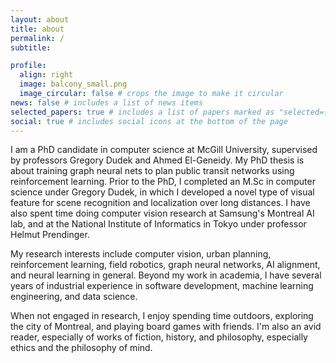 ```yaml
---
layout: about
title: about
permalink: /
subtitle:

profile:
  align: right
  image: balcony_small.png
  image_circular: false # crops the image to make it circular
news: false # includes a list of news items
selected_papers: true # includes a list of papers marked as "selected={true}"
social: true # includes social icons at the bottom of the page
---
```


I am a PhD candidate in computer science at McGill University, supervised by professors Gregory Dudek and Ahmed El-Geneidy.  My PhD thesis is about training graph neural nets to plan public transit networks using reinforcement learning.  Prior to the PhD, I completed an M.Sc in computer science under Gregory Dudek, in which I developed a novel type of visual feature for scene recognition and localization over long distances.  I have also spent time doing computer vision research at Samsung's Montreal AI lab, and at the National Institute of Informatics in Tokyo under professor Helmut Prendinger.

My research interests include computer vision, urban planning, reinforcement learning, field robotics, graph neural networks, AI alignment, and neural learning in general.  Beyond my work in academia, I have several years of industrial experience in software development, machine learning engineering, and data science.

When not engaged in research, I enjoy spending time outdoors, exploring the city of Montreal, and playing board games with friends.  I'm also an avid reader, especially of works of fiction, history, and philosophy, especially ethics and the philosophy of mind.

